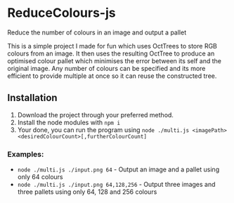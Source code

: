 # ReduceColours-js
Reduce the number of colours in an image and output a pallet

This is a simple project I made for fun which uses OctTrees to store RGB colours from an image. It then uses the resulting OctTree to produce an optimised colour pallet which minimises the error between its self and the original image. Any number of colours can be specified and its more efficient to provide multiple at once so it can reuse the constructed tree.

## Installation

1) Download the project through your preferred method.
2) Install the node modules with `npm i`
3) Your done, you can run the program using `node ./multi.js <imagePath> <desiredColourCount>[,furtherColourCount]`

### Examples:

* `node ./multi.js ./input.png 64` - Output an image and a pallet using only 64 colours
* `node ./multi.js ./input.png 64,128,256` - Output three images and three pallets using only 64, 128 and 256 colours